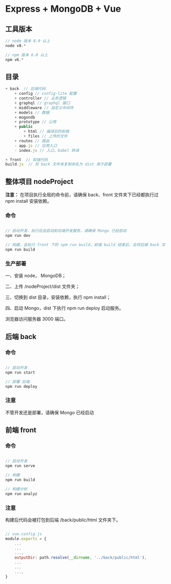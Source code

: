# Express + MongoDB + Vue

## 工具版本

```javascript
// node 版本 8.0 以上
node v8.*

// npm 版本 6.0 以上
npm v6.*
```

## 目录

```javascript
+ back  // 后端代码 
    + config // config-lite 配置
    + controller // 业务逻辑
    + graphql // graphql 接口
    + middleware // 自定义中间件
    + models // 数据
    + mogondb
    + prototype // 公用
    + public
        + html // 编译后的前端
        + files // 上传的文件
    + routes // 路由
    - app.js // 应用入口
    - index.js // 入口，babel 转译

+ front  // 前端代码
build.js  // 将 back 文件夹复制命名为 dist 用于部署
```

## 整体项目 nodeProject

**注意：** 在项目执行全局的命令前，请确保 back、front 文件夹下已经都执行过 npm install 安装依赖。

### 命令
```javascript

// 启动开发，执行后会启动前后端开发服务，请确保 Mongo 已经启动
npm run dev

// 构建，会执行 front 下的 npm run build，前端 build 结束后，会将后端 back 文件夹复制为dist 文件夹 
npm run build

```

### 生产部署

一、安装 node， MongoDB；

二、上传 /nodeProject/dist 文件夹；

三、切换到 dist 目录，安装依赖，执行 npm install；

四、启动 Mongo，dist 下执行 npm run deploy 启动服务。

浏览器访问服务器 3000 端口。



## 后端 back

### 命令

```javascript

// 启动开发
npm run start

// 部署 后端
npm run deploy

```

### 注意

不管开发还是部署，请确保 Mongo 已经启动

## 前端 front

### 命令

```javascript

// 启动开发
npm run serve

// 构建
npm run build

// 构建分析
npm run analyz 

```

### 注意

构建后代码会被打包到后端 /back/public/html 文件夹下。

```javascript

// vue.config.js
module.exports = {
    ...
    ...
    ...,
    outputDir: path.resolve(__dirname, '../back/public/html'),
    ...
    ...
    ...,
}

```